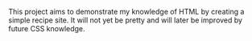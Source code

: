 This project aims to demonstrate my knowledge of HTML by creating a simple recipe site.
It will not yet be pretty and will later be improved by future CSS knowledge.
